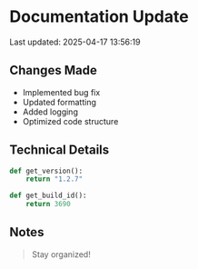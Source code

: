 # Documentation Update

Last updated: 2025-04-17 13:56:19

## Changes Made
- Implemented bug fix
- Updated formatting
- Added logging
- Optimized code structure

## Technical Details
```python
def get_version():
    return "1.2.7"

def get_build_id():
    return 3690
```

## Notes
> Stay organized!
